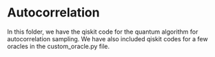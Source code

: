 # Autocorrelation

In this folder, we have the qiskit code for the quantum algorithm for autocorrelation sampling.
We have also included qiskit codes for a few oracles in the custom_oracle.py file.
